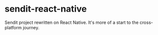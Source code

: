 # sendit-react-native
Sendit project rewritten on React Native. It's more of a start to the cross-platform journey.
